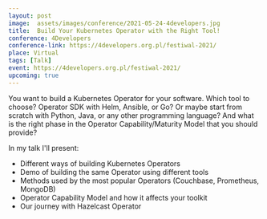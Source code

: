 ```yaml
---
layout: post
image:  assets/images/conference/2021-05-24-4developers.jpg
title:  Build Your Kubernetes Operator with the Right Tool!
conference: 4Developers
conference-link: https://4developers.org.pl/festiwal-2021/
place: Virtual
tags: [Talk]
event: https://4developers.org.pl/festiwal-2021/
upcoming: true
---
```


You want to build a Kubernetes Operator for your software. Which tool to choose? Operator SDK with Helm, Ansible, or Go? Or maybe start from scratch with Python, Java, or any other programming language? And what is the right phase in the Operator Capability/Maturity Model that you should provide?

In my talk I'll present:
- Different ways of building Kubernetes Operators
- Demo of building the same Operator using different tools
- Methods used by the most popular Operators (Couchbase, Prometheus, MongoDB)
- Operator Capability Model and how it affects your toolkit
- Our journey with Hazelcast Operator

